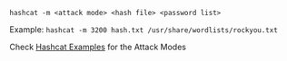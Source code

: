 `hashcat -m <attack mode> <hash file> <password list>`

Example:
`hashcat -m 3200 hash.txt /usr/share/wordlists/rockyou.txt`

Check [Hashcat Examples](https://hashcat.net/wiki/doku.php?id=example_hashes) for the Attack Modes
